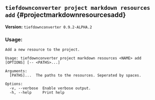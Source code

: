 ## `tiefdownconverter project markdown resources add` {#projectmarkdownresourcesadd}

**Version:** `tiefdownconverter 0.9.2-ALPHA.2`

### Usage:
```
Add a new resource to the project.

Usage: tiefdownconverter project markdown resources <NAME> add [OPTIONS] [-- <PATHS>...]

Arguments:
  [PATHS]...  The paths to the resources. Seperated by spaces.

Options:
  -v, --verbose  Enable verbose output.
  -h, --help     Print help
```


